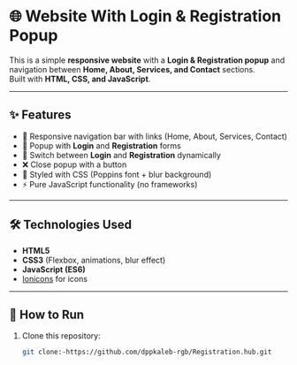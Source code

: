 # 🌐 Website With Login & Registration Popup

This is a simple **responsive website** with a **Login & Registration popup** and navigation between **Home, About, Services, and Contact** sections.  
Built with **HTML, CSS, and JavaScript**.

---

## ✨ Features
- 📌 Responsive navigation bar with links (Home, About, Services, Contact)  
- 🔑 Popup with **Login** and **Registration** forms  
- 🔄 Switch between **Login** and **Registration** dynamically  
- ❌ Close popup with a button  
- 🎨 Styled with CSS (Poppins font + blur background)  
- ⚡ Pure JavaScript functionality (no frameworks)  

---

## 🛠️ Technologies Used
- **HTML5**  
- **CSS3** (Flexbox, animations, blur effect)  
- **JavaScript (ES6)**  
- [Ionicons](https://ionic.io/ionicons) for icons  

---


## 🚀 How to Run
1. Clone this repository:
   ```bash
   git clone:-https://github.com/dppkaleb-rgb/Registration.hub.git
